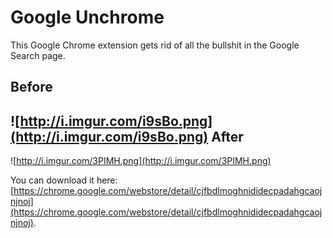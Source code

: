 Google Unchrome
====
This Google Chrome extension gets rid of all the bullshit in the Google Search page.

Before
---
![http://i.imgur.com/i9sBo.png](http://i.imgur.com/i9sBo.png)
After
---

![http://i.imgur.com/3PIMH.png](http://i.imgur.com/3PIMH.png)

You can download it here: [https://chrome.google.com/webstore/detail/cjfbdlmoghnididecpadahgcaojnjnoj](https://chrome.google.com/webstore/detail/cjfbdlmoghnididecpadahgcaojnjnoj).
